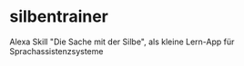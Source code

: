 # silbentrainer
Alexa Skill "Die Sache mit der Silbe", als kleine Lern-App für Sprachassistenzsysteme
